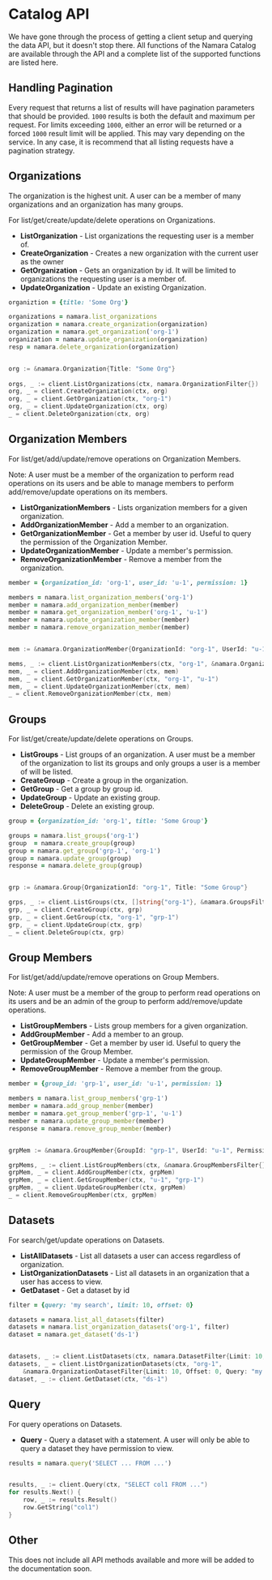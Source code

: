 # Catalog API

We have gone through the process of getting a client setup and querying the data API, but it doesn't
stop there.  All functions of the Namara Catalog are available through the API and a complete list
of the supported functions are listed here.

## Handling Pagination

Every request that returns a list of results will have pagination parameters that should be provided. `1000` results is both the default and maximum per request. For limits exceeding `1000`, either an error will be returned or a forced `1000` result limit will be applied. This may vary depending on the service. In any case, it is recommend that all listing requests have a pagination strategy.

## Organizations

The organization is the highest unit.  A user can be a member of many organizations and an organization
has many groups.

For list/get/create/update/delete operations on Organizations.

- **ListOrganization** - List organizations the requesting user is a member of.
- **CreateOrganization** - Creates a new organization with the current user as the owner
- **GetOrganization** - Gets an organization by id.  It will be limited to organizations the requesting
user is a member of.
- **UpdateOrganization** - Update an existing Organization.

```ruby
organiztion = {title: 'Some Org'}

organizations = namara.list_organizations
organization = namara.create_organization(organization)
organization = namara.get_organization('org-1')
organization = namara.update_organization(organization)
resp = namara.delete_organization(organization)
```

```python

```

```go
org := &namara.Organization{Title: "Some Org"}
	
orgs, _ := client.ListOrganizations(ctx, namara.OrganizationFilter{})
org, _ = client.CreateOrganization(ctx, org)
org, _ = client.GetOrganization(ctx, "org-1")
org, _ = client.UpdateOrganization(ctx, org)
_ = client.DeleteOrganization(ctx, org)
```

## Organization Members

For list/get/add/update/remove operations on Organization Members.

Note: A user must be a member of the organization to perform read operations on its users and be able
to manage members to perform add/remove/update operations on its members.

- **ListOrganizationMembers** - Lists organization members for a given organization.
- **AddOrganizationMember** - Add a member to an organization.
- **GetOrganizationMember** - Get a member by user id.   Useful to query the permission of
the Organization Member.
- **UpdateOrganizationMember** - Update a member's permission.
- **RemoveOrganizationMember** - Remove a member from the organization.

```ruby
member = {organization_id: 'org-1', user_id: 'u-1', permission: 1}

members = namara.list_organization_members('org-1')
member = namara.add_organization_member(member)
member = namara.get_organization_member('org-1', 'u-1')
member = namara.update_organization_member(member)
member = namara.remove_organization_member(member)
```

```python

```

```go
mem := &namara.OrganizationMember{OrganizationId: "org-1", UserId: "u-1", Permission: 1}

mems, _ := client.ListOrganizationMembers(ctx, "org-1", &namara.OrganizationMembersFilter{})
mem, _ = client.AddOrganizationMember(ctx, mem)
mem, _ = client.GetOrganizationMember(ctx, "org-1", "u-1")
mem, _ = client.UpdateOrganizationMember(ctx, mem)
_ = client.RemoveOrganizationMember(ctx, mem)
```

## Groups

For list/get/create/update/delete operations on Groups.

- **ListGroups** - List groups of an organization.  A user must be a member of the organization to list
its groups and only groups a user is a member of will be listed.
- **CreateGroup** - Create a group in the organization.
- **GetGroup** - Get a group by group id.
- **UpdateGroup** - Update an existing group.
- **DeleteGroup** - Delete an existing group.

```ruby
group = {organization_id: 'org-1', title: 'Some Group'}

groups = namara.list_groups('org-1')
group  = namara.create_group(group)
group = namara.get_group('grp-1', 'org-1')
group = namara.update_group(group)
response = namara.delete_group(group)
```

```python

```

```go
grp := &namara.Group{OrganizationId: "org-1", Title: "Some Group"}

grps, _ := client.ListGroups(ctx, []string{"org-1"}, &namara.GroupsFilter{})
grp, _ = client.CreateGroup(ctx, grp)
grp, _ = client.GetGroup(ctx, "org-1", "grp-1")
grp, _ = client.UpdateGroup(ctx, grp)
_ = client.DeleteGroup(ctx, grp)
```

## Group Members

For list/get/add/update/remove operations on Group Members.

Note: A user must be a member of the group to perform read operations on its users and be an admin of the group to
perform add/remove/update operations.

- **ListGroupMembers** - Lists group members for a given organization.
- **AddGroupMember** - Add a member to an group.
- **GetGroupMember** - Get a member by user id.   Useful to query the permission of the Group Member.
- **UpdateGroupMember** - Update a member's permission.
- **RemoveGroupMember** - Remove a member from the group.

```ruby
member = {group_id: 'grp-1', user_id: 'u-1', permission: 1}

members = namara.list_group_members('grp-1')
member = namara.add_group_member(member)
member = namara.get_group_member('grp-1', 'u-1')
member = namara.update_group_member(member)
response = namara.remove_group_member(member)
```

```python

```

```go
grpMem := &namara.GroupMember{GroupId: "grp-1", UserId: "u-1", Permission: 1}

grpMems, _ := client.ListGroupMembers(ctx, &namara.GroupMembersFilter{}, "grp-1")
grpMem, _ = client.AddGroupMember(ctx, grpMem)
grpMem, _ = client.GetGroupMember(ctx, "u-1", "grp-1")
grpMem, _ = client.UpdateGroupMember(ctx, grpMem)
_ = client.RemoveGroupMember(ctx, grpMem)
```

## Datasets

For search/get/update operations on Datasets.

- **ListAllDatasets** - List all datasets a user can access regardless of organization.
- **ListOrganizationDatasets** - List all datasets in an organization that a user has access to view.
- **GetDataset** - Get a dataset by id

```ruby
filter = {query: 'my search', limit: 10, offset: 0}

datasets = namara.list_all_datasets(filter)
datasets = namara.list_organization_datasets('org-1', filter)
dataset = namara.get_dataset('ds-1')
```

```python

```

```go
datasets, _ := client.ListDatasets(ctx, namara.DatasetFilter{Limit: 10, Offset: 0, Query: "my search"})
datasets, _ = client.ListOrganizationDatasets(ctx, "org-1", 
    &namara.OrganizationDatasetFilter{Limit: 10, Offset: 0, Query: "my search"})
dataset, _ := client.GetDataset(ctx, "ds-1")
```

## Query

For query operations on Datasets.

- **Query**  - Query a dataset with a statement.  A user will only be able to query a dataset they have permission to
view.

```ruby
results = namara.query('SELECT ... FROM ...')
```

```python

```

```go
results, _ := client.Query(ctx, "SELECT col1 FROM ...")
for results.Next() {
    row, _ := results.Result()
    row.GetString("col1")
}
```

## Other

This does not include all API methods available and more will be added to the documentation soon.
